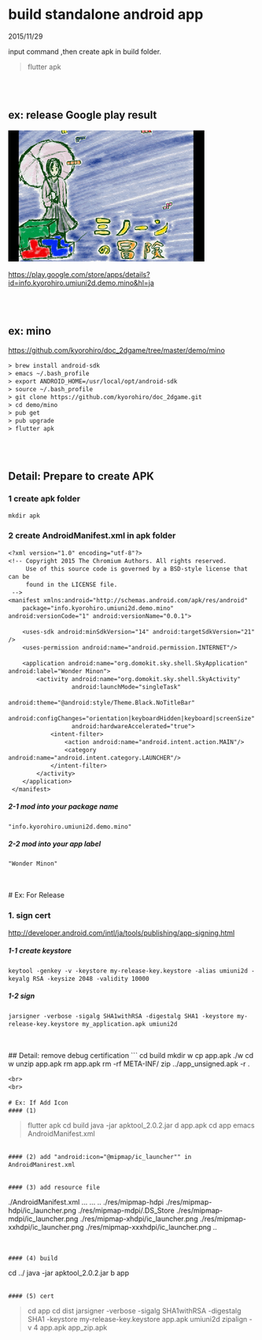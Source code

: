 # build standalone android app
2015/11/29

input command ,then create apk in build folder.
> flutter apk 

<br>
<br>

## ex: release Google play result
![](mino_sample.png)

https://play.google.com/store/apps/details?id=info.kyorohiro.umiuni2d.demo.mino&hl=ja

<br>
<br>

## ex: mino
https://github.com/kyorohiro/doc_2dgame/tree/master/demo/mino

```
> brew install android-sdk
> emacs ~/.bash_profile
> export ANDROID_HOME=/usr/local/opt/android-sdk
> source ~/.bash_profile
> git clone https://github.com/kyorohiro/doc_2dgame.git
> cd demo/mino
> pub get
> pub upgrade
> flutter apk
```

<br>
<br>

## Detail: Prepare to create APK
### 1 create apk folder
```
mkdir apk
```

### 2 create AndroidManifest.xml in apk folder
```
<?xml version="1.0" encoding="utf-8"?>
<!-- Copyright 2015 The Chromium Authors. All rights reserved.
     Use of this source code is governed by a BSD-style license that can be
     found in the LICENSE file.
 -->
<manifest xmlns:android="http://schemas.android.com/apk/res/android"
    package="info.kyorohiro.umiuni2d.demo.mino" android:versionCode="1" android:versionName="0.0.1">

    <uses-sdk android:minSdkVersion="14" android:targetSdkVersion="21" />
    <uses-permission android:name="android.permission.INTERNET"/>

    <application android:name="org.domokit.sky.shell.SkyApplication" android:label="Wonder Minon">
        <activity android:name="org.domokit.sky.shell.SkyActivity"
                  android:launchMode="singleTask"
                  android:theme="@android:style/Theme.Black.NoTitleBar"
                  android:configChanges="orientation|keyboardHidden|keyboard|screenSize"
                  android:hardwareAccelerated="true">
            <intent-filter>
                <action android:name="android.intent.action.MAIN"/>
                <category android:name="android.intent.category.LAUNCHER"/>
            </intent-filter>
        </activity>
    </application>
 </manifest>
```
##### 2-1 mod into your package name
```
"info.kyorohiro.umiuni2d.demo.mino"
```
##### 2-2 mod into your app label
```
"Wonder Minon"
```

<br>
<br>
# Ex: For Release

### 1. sign cert

http://developer.android.com/intl/ja/tools/publishing/app-signing.html

##### 1-1 create keystore
```
keytool -genkey -v -keystore my-release-key.keystore -alias umiuni2d -keyalg RSA -keysize 2048 -validity 10000
```

##### 1-2 sign
```
jarsigner -verbose -sigalg SHA1withRSA -digestalg SHA1 -keystore my-release-key.keystore my_application.apk umiuni2d
```
<br>
<br>
## Detail: remove debug certification
```
cd build
mkdir w
cp app.apk ./w
cd w
unzip app.apk 
rm app.apk 
rm -rf META-INF/
zip ../app_unsigned.apk -r .

```
<br>
<br>

# Ex: If Add Icon
#### (1)
```
> flutter apk
> cd build
> java -jar apktool_2.0.2.jar d app.apk
> cd app
> emacs AndroidManifest.xml
```

#### (2) add "android:icon="@mipmap/ic_launcher"" in AndroidManirest.xml
```
<?xml version="1.0" encoding="utf-8"?>
<manifest android:versionCode="1" android:versionName="0.0.1" package="info.kyorohiro.umiuni2d.demo.mino" platformBuildVersionCode="22" platformBuildVersionName="5.1.1-1819727"
  xmlns:android="http://schemas.android.com/apk/res/android">
    <uses-permission android:name="android.permission.INTERNET" />
    <application android:icon="@mipmap/ic_launcher"  android:label="Wonder Minon" android:name="org.domokit.sky.shell.SkyApplication">
        <activity android:theme="@android:style/Theme.Black.NoTitleBar" android:name="org.domokit.sky.shell.SkyActivity" android:launchMode="singleTask" android:configChanges="keyboard|keyboardHidden|orientation|screenSize" android:hardwareAccelerated="true">
            <intent-filter>
                <action android:name="android.intent.action.MAIN" />
                <category android:name="android.intent.category.LAUNCHER" />
            </intent-filter>
        </activity>
    </application>
</manifest>
```

#### (3) add resource file
```
./AndroidManifest.xml
...
...
..
./res/mipmap-hdpi
./res/mipmap-hdpi/ic_launcher.png
./res/mipmap-mdpi/.DS_Store
./res/mipmap-mdpi/ic_launcher.png
./res/mipmap-xhdpi/ic_launcher.png
./res/mipmap-xxhdpi/ic_launcher.png
./res/mipmap-xxxhdpi/ic_launcher.png
..
```


#### (4) build
```
cd ../
java -jar apktool_2.0.2.jar b app
```

#### (5) cert
```
> cd app
> cd dist
> jarsigner -verbose -sigalg SHA1withRSA -digestalg SHA1 -keystore my-release-key.keystore app.apk umiuni2d
> zipalign -v 4 app.apk app_zip.apk
```



